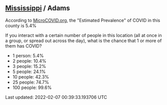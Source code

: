 
## [Mississippi](/united-states/mississippi) / Adams

According to [MicroCOVID.org](http://microcovid.org),
the "Estimated Prevalence" of COVID in this county is 5.4%

If you interact with a certain number of people in this location
(all at once in a group, or spread out across the day), what is the chance that
1 or more of them has COVID?

- 1 person: 5.4%
- 2 people: 10.4%
- 3 people: 15.2%
- 5 people: 24.1%
- 10 people: 42.3%
- 25 people: 74.7%
- 100 people: 99.6%

Last updated: 2022-02-07 00:39:33.193706 UTC
